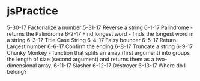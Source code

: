 # jsPractice

5-30-17 Factorialize a number
5-31-17 Reverse a string
6-1-17 Palindrome - returns the Palindrome
6-2-17 Find longest word - finds the longest word in a string
6-3-17 Title Case String
6-4-17 Falsy bouncer
6-5-17 Return Largest number
6-6-17 Confirm the ending
6-8-17 Truncate a string
6-9-17 Chunky Monkey - function that splits an array (first argument) into groups the length of size (second argument) and returns them as a two-dimensional array.
6-11-17 Slasher
6-12-17 Destroyer
6-13-17 Where do I belong? 
